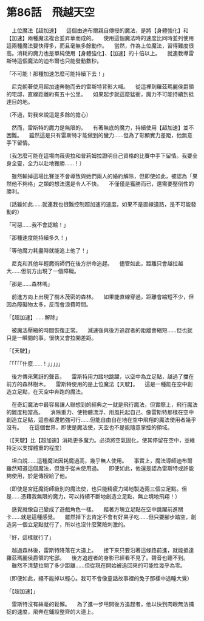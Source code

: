 # 第86話　飛越天空

　上位魔法【超加速】
　這個由迪布爾親自傳授的魔法，是將【身體強化】和【加速】兩種魔法複合並昇華而成的。
　使用這個魔法時的速度比同時並列使用這兩種魔法要快得多，而且毫無多餘動作。
　當然，作為上位魔法，習得難度很高。消耗的魔力也是單純使用【身體強化】、【加速】的十倍以上。
　就連教導雷斯特這個魔法的迪布爾也只能發動數秒。

「不可能！那種加速怎麼可能持續下去！」

　尼克朝著使用超加速奔馳而去的雷斯特背影大喊。
　從這裡到羅茲瑪麗侯爵領的宅邸，直線距離約有五十公里。
　如果起步就這麼猛衝，魔力不可能持續到抵達目的地。

（不過，對我來說這是多餘的擔心）

　然而，雷斯特的魔力是無限的。
　有著無底的魔力，持續使用【超加速】並不困難。
　雖然這是只有雷斯特才能做到的蠻力……但為了彰顯實力差距，他無意手下留情。

（我怎麼可能在這場向薇奧拉和普莉姆拉證明自己資格的比賽中手下留情。我要全身全靈，全力以赴地獲勝……！）

　雖然輸掉這場比賽並不會導致與她們兩人的婚約解除，但即使如此，被認為「果然他不夠格」之類的想法還是令人不快。
　不僅僅是獲勝而已，還需要壓倒性的勝利。

（話雖如此……就連我也很難控制超加速的速度。如果不是直線道路，是不可能發動的）

「可惡……我不會認輸！」

「那種速度能持續多久！」

「等他魔力耗盡時就能追上他了！」

　尼克和其他年輕魔術師們在後方拼命追趕。
　儘管如此，距離只會越拉越大……但前方出現了一個障礙。

「那是……森林嗎」

　前進方向上出現了樹木茂密的森林。
　如果能直線穿過，距離會縮短不少，但因為障礙物太多，反而會浪費時間。

「【超加速】……解除」

　被魔法壓縮的時間恢復正常。
　減速後與後方追趕者的距離會縮短……但也就只是一瞬間的事。很快又會拉開差距。

「【天駛】」

「「「「「什麼……！」」」」」

　後方傳來驚訝的聲音。
　雷斯特用力踏地跳躍，以空中為立足點，越過了擋在前方的森林樹木。
　雷斯特使用的是上位魔法【天駛】。
　這是一種能在空中創造立足點，在天空中奔跑的魔法。

　在奇幻魔法中最容易讓人聯想到的經典之一就是飛行魔法，但實際上，飛行魔法的難度相當高。
　消除重力、使物體漂浮、用風托起自己、像雷斯特那樣在空中創造立足點，這些都還勉強可行……但能自由自在地在空中飛翔的魔法使用者幾乎沒有。
　在這個世界，即使是魔法使，天空也不是能隨意掌控的領域。

（【天駛】比【超加速】消耗更多魔力。必須將空氣固化，使其停留在空中，並維持足以支撐體重的程度）

　坦白說……這種魔法因耗魔過高，幾乎無人使用。
　事實上，魔法導師迪布爾雖然知道這個魔法，但幾乎從未使用過。
　即便如此，他還是認為雷斯特或許能夠使用，於是傳授給了他。

（即使是宮廷魔術師級別的魔法使，也只能精疲力竭地製造兩三個立足點。但是……憑藉我無限的魔力，可以持續不斷地創造立足點，無止境地飛翔！）

　感覺就像自己變成了遊戲角色一樣。
　踏著方塊立足點在空中跳躍前進關卡……就是這種感覺。
　雖然掉下去肯定不會有好果子吃……但只要腳步踏空，創造另一個立足點就行了，所以也沒什麼驚險刺激的。

「好，這樣就行了」

　越過森林後，雷斯特降落在大道上。
　接下來只要沿著這條路前進，就能抵達羅茲瑪麗侯爵領的宅邸。
　後方追趕者的身影已經看不見了。聲音也聽不到。
　雖然不清楚拉開了多少距離……但從現在開始被追回來的可能性幾乎為零。

（即便如此，絕不能掉以輕心。我可不會像童話故事裡的兔子那樣中途睡大覺）

「【超加速】」

　雷斯特沒有絲毫的鬆懈。
　為了進一步甩開後方追趕者，他以快到肉眼無法捕捉的速度，飛奔在鋪設整齊的大道上。